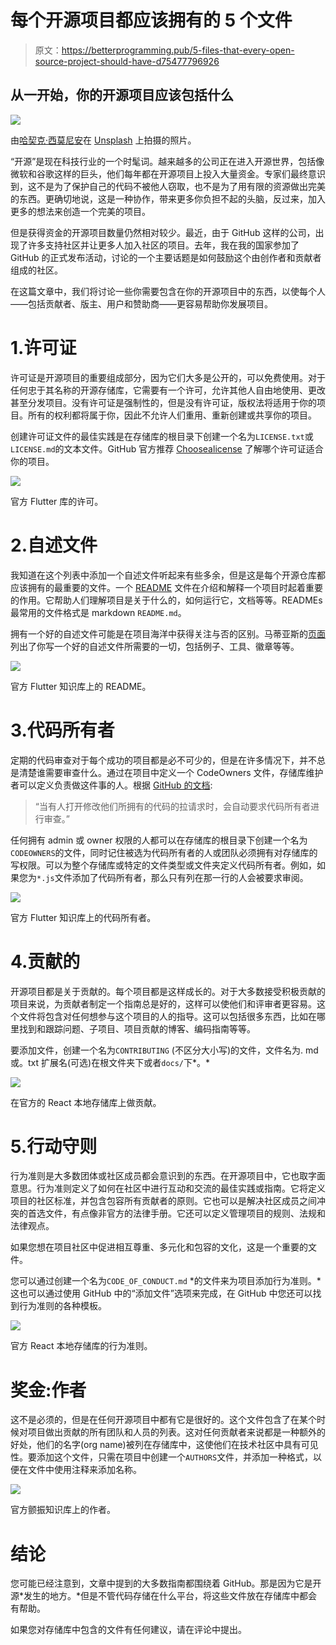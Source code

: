 # 每个开源项目都应该拥有的 5 个文件

> 原文：<https://betterprogramming.pub/5-files-that-every-open-source-project-should-have-d75477796926>

## 从一开始，你的开源项目应该包括什么

![](img/6bc65f2017df6d10f0ff0197da48075f.png)

由[哈契克·西莫尼安](https://unsplash.com/@khachiksimonian?utm_source=unsplash&utm_medium=referral&utm_content=creditCopyText)在 [Unsplash](https://unsplash.com/s/photos/open-sign?utm_source=unsplash&utm_medium=referral&utm_content=creditCopyText) 上拍摄的照片。

“开源”是现在科技行业的一个时髦词。越来越多的公司正在进入开源世界，包括像微软和谷歌这样的巨头，他们每年都在开源项目上投入大量资金。专家们最终意识到，这不是为了保护自己的代码不被他人窃取，也不是为了用有限的资源做出完美的东西。更确切地说，这是一种协作，带来更多你负担不起的头脑，反过来，加入更多的想法来创造一个完美的项目。

但是获得资金的开源项目数量仍然相对较少。最近，由于 GitHub 这样的公司，出现了许多支持社区并让更多人加入社区的项目。去年，我在我的国家参加了 GitHub 的正式发布活动，讨论的一个主要话题是如何鼓励这个由创作者和贡献者组成的社区。

在这篇文章中，我们将讨论一些你需要包含在你的开源项目中的东西，以使每个人——包括贡献者、版主、用户和赞助商——更容易帮助你发展项目。

# 1.许可证

许可证是开源项目的重要组成部分，因为它们大多是公开的，可以免费使用。对于任何忠于其名称的开源存储库，它需要有一个许可，允许其他人自由地使用、更改甚至分发项目。没有许可证是强制性的，但是没有许可证，版权法将适用于你的项目。所有的权利都将属于你，因此不允许人们重用、重新创建或共享你的项目。

创建许可证文件的最佳实践是在存储库的根目录下创建一个名为`LICENSE.txt`或`LICENSE.md`的文本文件。GitHub 官方推荐 [Choosealicense](https://choosealicense.com/) 了解哪个许可证适合你的项目。

![](img/c4565960dc6389ddeb49914d96668d4b.png)

官方 Flutter 库的许可。

# 2.自述文件

我知道在这个列表中添加一个自述文件听起来有些多余，但是这是每个开源仓库都应该拥有的最重要的文件。一个 [README](https://en.wikipedia.org/wiki/README) 文件在介绍和解释一个项目时起着重要的作用。它帮助人们理解项目是关于什么的，如何运行它，文档等等。READMEs 最常用的文件格式是 markdown `README.md`。

拥有一个好的自述文件可能是在项目海洋中获得关注与否的区别。马蒂亚斯的[页面](https://github.com/matiassingers/awesome-readme)列出了你写一个好的自述文件所需要的一切，包括例子、工具、徽章等等。

![](img/2dcb908938de19fc0ee0f96c94dd7e88.png)

官方 Flutter 知识库上的 README。

# 3.代码所有者

定期的代码审查对于每个成功的项目都是必不可少的，但是在许多情况下，并不总是清楚谁需要审查什么。通过在项目中定义一个 CodeOwners 文件，存储库维护者可以定义负责做这件事的人。根据 [GitHub 的文档](https://docs.github.com/en/enterprise/2.15/user/articles/about-code-owners#):

> “当有人打开修改他们所拥有的代码的拉请求时，会自动要求代码所有者进行审查。”

任何拥有 admin 或 owner 权限的人都可以在存储库的根目录下创建一个名为`CODEOWNERS`的文件，同时记住被选为代码所有者的人或团队必须拥有对存储库的写权限。可以为整个存储库或特定的文件类型或文件夹定义代码所有者。例如，如果您为`*.js`文件添加了代码所有者，那么只有列在那一行的人会被要求审阅。

![](img/427de58ea882c5e191d116b8be5f7e3c.png)

官方 Flutter 知识库上的代码所有者。

# 4.贡献的

开源项目都是关于贡献的。每个项目都是这样成长的。对于大多数接受积极贡献的项目来说，为贡献者制定一个指南总是好的，这样可以使他们和评审者更容易。这个文件将包含对任何想参与这个项目的人的指导。这可以包括很多东西，比如在哪里找到和跟踪问题、子项目、项目贡献的博客、编码指南等等。

要添加文件，创建一个名为`CONTRIBUTING` (不区分大小写)的文件，文件名为. md 或。txt 扩展名(可选)在根文件夹下或者`docs/`下*。*

![](img/9442c2db23e25a29d3cfdd4cb8bfb881.png)

在官方的 React 本地存储库上做贡献。

# 5.行动守则

行为准则是大多数团体或社区成员都会意识到的东西。在开源项目中，它也取字面意思。行为准则定义了如何在社区中进行互动和交流的最佳实践或指南。它将定义项目的社区标准，并包含包容所有贡献者的原则。它也可以是解决社区成员之间冲突的首选文件，有点像非官方的法律手册。它还可以定义管理项目的规则、法规和法律观点。

如果您想在项目社区中促进相互尊重、多元化和包容的文化，这是一个重要的文件。

您可以通过创建一个名为`CODE_OF_CONDUCT.md` *的文件来为项目添加行为准则。*这也可以通过使用 GitHub 中的“添加文件”选项来完成，在 GitHub 中您还可以找到行为准则的各种模板。

![](img/8a58122f8ca62774b85baa2f158f87b2.png)

官方 React 本地存储库的行为准则。

# 奖金:作者

这不是必须的，但是在任何开源项目中都有它是很好的。这个文件包含了在某个时候对项目做出贡献的所有团队和人员的列表。这对任何贡献者来说都是一种额外的好处，他们的名字(org name)被列在存储库中，这使他们在技术社区中具有可见性。要添加这个文件，只需在项目中创建一个`AUTHORS`文件，并添加一种格式，以便在文件中使用注释来添加名称。

![](img/59a10d07b834883f2ab09664bfca4c62.png)

官方颤振知识库上的作者。

# 结论

您可能已经注意到，文章中提到的大多数指南都围绕着 GitHub。那是因为它是开源*发生的地方。*但是不管代码存储在什么平台，将这些文件放在存储库中都会有帮助。

如果您对存储库中包含的文件有任何建议，请在评论中提出。